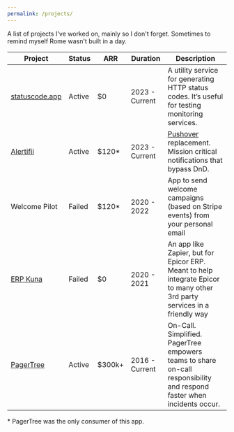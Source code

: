 ```yaml
---
permalink: /projects/
---
```


A list of projects I've worked on, mainly so I don't forget. Sometimes to remind myself Rome wasn't built in a day.

| Project | Status | ARR | Duration | Description |
| ------- | ------ | --- | -------- | ----------- |
| [statuscode.app](https://statuscode.app/) | Active | $0 | 2023 - Current | A utility service for generating HTTP status codes. It’s useful for testing monitoring services. |
| [Alertifii](https://www.alertifii.com/) | Active | $120* | 2023 - Current | [Pushover](https://pushover.net/) replacement. Mission critical notifications that bypass DnD. |
| Welcome Pilot | Failed | $120* | 2020 - 2022 | App to send welcome campaigns (based on Stripe events) from your personal email |
| [ERP Kuna](https://www.pse.be/app-store) | Failed | $0 |2020 - 2021 | An app like Zapier, but for Epicor ERP. Meant to help integrate Epicor to many other 3rd party services in a friendly way |
| [PagerTree](https://pagertree.com) | Active | $300k+ | 2016 - Current | On-Call. Simplified. PagerTree empowers teams to share on-call responsibility and respond faster when incidents occur. |

\* PagerTree was the only consumer of this app.